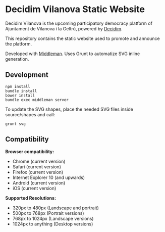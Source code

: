 # Decidim Vilanova Static Website

Decidim Vilanova is the upcoming participatory democracy platform of Ajuntament de Vilanova i la Geltrú, powered by [Decidim](https://github.com/AjuntamentdeBarcelona/decidim).

This repository contains the static website used to promote and announce the platform.

Developed with [Middleman](https://middlemanapp.com/). Uses Grunt to automatize SVG inline generation.

## Development

```
npm install
bundle install
bower install
bundle exec middleman server
```

To update the SVG shapes, place the needed SVG files inside source/shapes and
call:

```
grunt svg
```

## Compatibility

**Browser compatibility:**

* Chrome (current version)
* Safari (current version)
* Firefox (current version)
* Internet Explorer 10 (and upwards)
* Android (current version)
* iOS (current version)

**Supported Resolutions:**

* 320px to 480px (Landscape and portrait)
* 500px to 768px (Portrait versions)
* 768px to 1024px (Landscape versions)
* 1024px to anything (Desktop versions)
